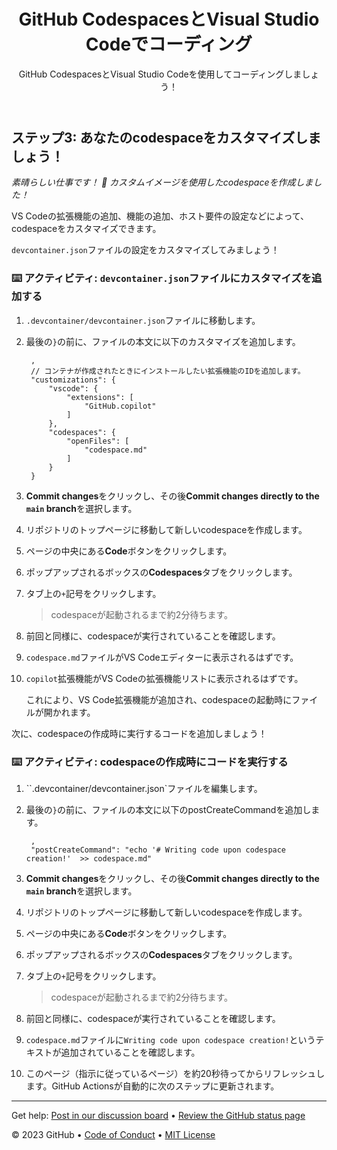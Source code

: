 <header>

<!--
  <<< Author notes: Course header >>>
  Read <https://skills.github.com/quickstart> for more information about how to build courses using this template.
  Include a 1280×640 image, course name in sentence case, and a concise description in emphasis.
  In your repository settings: enable template repository, add your 1280×640 social image, auto delete head branches.
  Next to "About", add description & tags; disable releases, packages, & environments.
  Add your open source license, GitHub uses the MIT license.
-->

# GitHub CodespacesとVisual Studio Codeでコーディング

GitHub CodespacesとVisual Studio Codeを使用してコーディングしましょう！

</header>

<!--
  <<< Author notes: Step 3 >>>
  Start this step by acknowledging the previous step.
  Define terms and link to docs.github.com.
-->

## ステップ3: あなたのcodespaceをカスタマイズしましょう！

_素晴らしい仕事です！ 🎉 カスタムイメージを使用したcodespaceを作成しました！_

VS Codeの拡張機能の追加、機能の追加、ホスト要件の設定などによって、codespaceをカスタマイズできます。

`devcontainer.json`ファイルの設定をカスタマイズしてみましょう！

### :keyboard: アクティビティ: `devcontainer.json`ファイルにカスタマイズを追加する

1. `.devcontainer/devcontainer.json`ファイルに移動します。
1. 最後の`}`の前に、ファイルの本文に以下のカスタマイズを追加します。

   ```jsonc
    ,
    // コンテナが作成されたときにインストールしたい拡張機能のIDを追加します。
    "customizations": {
        "vscode": {
            "extensions": [
                "GitHub.copilot"
            ]
        },
        "codespaces": {
            "openFiles": [
                "codespace.md"
            ]
        }
    }
   ```

1. **Commit changes**をクリックし、その後**Commit changes directly to the `main` branch**を選択します。
1. リポジトリのトップページに移動して新しいcodespaceを作成します。
1. ページの中央にある**Code**ボタンをクリックします。
1. ポップアップされるボックスの**Codespaces**タブをクリックします。
1. タブ上の`+`記号をクリックします。

   > codespaceが起動されるまで約2分待ちます。

1. 前回と同様に、codespaceが実行されていることを確認します。
1. `codespace.md`ファイルがVS Codeエディターに表示されるはずです。
1. `copilot`拡張機能がVS Codeの拡張機能リストに表示されるはずです。

   これにより、VS Code拡張機能が追加され、codespaceの起動時にファイルが開かれます。

次に、codespaceの作成時に実行するコードを追加しましょう！

### :keyboard: アクティビティ: codespaceの作成時にコードを実行する

1. ``.devcontainer/devcontainer.json`ファイルを編集します。
1. 最後の`}`の前に、ファイルの本文に以下のpostCreateCommandを追加します。

   ```jsonc
    ,
    "postCreateCommand": "echo '# Writing code upon codespace creation!'  >> codespace.md"
   ```

1. **Commit changes**をクリックし、その後**Commit changes directly to the `main` branch**を選択します。
1. リポジトリのトップページに移動して新しいcodespaceを作成します。
1. ページの中央にある**Code**ボタンをクリックします。
1. ポップアップされるボックスの**Codespaces**タブをクリックします。
1. タブ上の`+`記号をクリックします。

   > codespaceが起動されるまで約2分待ちます。

1. 前回と同様に、codespaceが実行されていることを確認します。
1. `codespace.md`ファイルに`Writing code upon codespace creation!`というテキストが追加されていることを確認します。
1. このページ（指示に従っているページ）を約20秒待ってからリフレッシュします。GitHub Actionsが自動的に次のステップに更新されます。

<footer>

<!--
  <<< Author notes: Footer >>>
  Add a link to get support, GitHub status page, code of conduct, license link.
-->

---

Get help: [Post in our discussion board](https://github.com/orgs/skills/discussions/categories/code-with-codespaces) &bull; [Review the GitHub status page](https://www.githubstatus.com/)

&copy; 2023 GitHub &bull; [Code of Conduct](https://www.contributor-covenant.org/version/2/1/code_of_conduct/code_of_conduct.md) &bull; [MIT License](https://gh.io/mit)

</footer>
